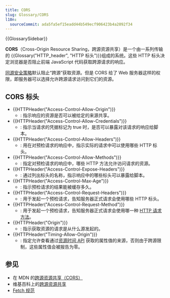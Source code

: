 ```yaml
---
title: CORS
slug: Glossary/CORS
l10n:
  sourceCommit: ada5fa5ef15eadd44b549ecf906423b4a2092f34
---
```


{{GlossarySidebar}}

**CORS**（Cross-Origin Resource Sharing，跨源资源共享）是一个由一系列传输的 {{Glossary("HTTP_header", "HTTP 标头")}}组成的系统。这些 HTTP 标头决定浏览器是否阻止前端 JavaScript 代码获取跨源请求的响应。

[同源安全策略](/zh-CN/docs/Web/Security/Same-origin_policy)默认阻止“跨源”获取资源。但是 CORS 给了 Web 服务器这样的权限，即服务器可以选择允许跨源请求访问到它们的资源。

## CORS 标头

- {{HTTPHeader("Access-Control-Allow-Origin")}}
  - : 指示响应的资源是否可以被给定的来源共享。
- {{HTTPHeader("Access-Control-Allow-Credentials")}}
  - : 指示当请求的凭据标记为 true 时，是否可以暴露对该请求的响应给脚本。
- {{HTTPHeader("Access-Control-Allow-Headers")}}
  - : 用在对预检请求的响应中，指示实际的请求中可以使用哪些 HTTP 标头。
- {{HTTPHeader("Access-Control-Allow-Methods")}}
  - : 指定对预检请求的响应中，哪些 HTTP 方法允许访问请求的资源。
- {{HTTPHeader("Access-Control-Expose-Headers")}}
  - : 通过列出标头的名称，指示响应中的哪些标头可以暴露给脚本。
- {{HTTPHeader("Access-Control-Max-Age")}}
  - : 指示预检请求的结果能被缓存多久。
- {{HTTPHeader("Access-Control-Request-Headers")}}
  - : 用于发起一个预检请求，告知服务器正式请求会使用哪些 HTTP 标头。
- {{HTTPHeader("Access-Control-Request-Method")}}
  - : 用于发起一个预检请求，告知服务器正式请求会使用哪一种 [HTTP 请求方法](/zh-CN/docs/Web/HTTP/Methods)。
- {{HTTPHeader("Origin")}}
  - : 指示获取资源的请求是从什么源发起的。
- {{HTTPHeader("Timing-Allow-Origin")}}
  - : 指定允许查看通过[资源时间 API](/zh-CN/docs/Web/API/Performance_API/Resource_timing) 获取的属性值的来源，否则由于跨源限制，这些属性值会被报告为零。

## 参见

- 在 MDN 的[跨源资源共享（CORS）](/zh-CN/docs/Web/HTTP/CORS)
- 维基百科上的[跨源资源共享](https://zh.wikipedia.org/wiki/跨來源資源共享)
- [Fetch 规范](https://fetch.spec.whatwg.org)
